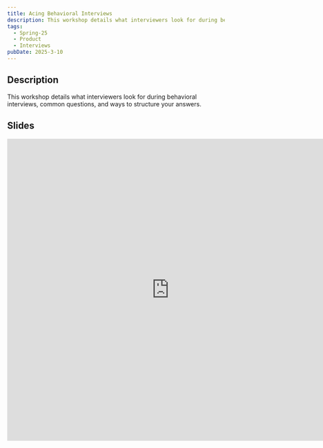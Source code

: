 ```yaml
---
title: Acing Behavioral Interviews
description: This workshop details what interviewers look for during behavioral interviews, common questions, and ways to structure your answers.
tags:
  - Spring-25
  - Product
  - Interviews
pubDate: 2025-3-10
---
```


## Description

This workshop details what interviewers look for during behavioral interviews, common questions, and ways to structure your answers.

## Slides

<iframe src="https://docs.google.com/presentation/d/e/2PACX-1vQyU77y7Artg5v84QVT1aQL0zF7heAKBC8xV4e6794wW8PLOeYo8W33dAmR3s2d8Lh58TwDX-UOIxOI/embed?start=false&loop=false&delayms=3000" frameborder="0" width="750" height="700" allowfullscreen="true" mozallowfullscreen="true" webkitallowfullscreen="true"></iframe>
